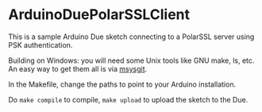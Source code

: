 ArduinoDuePolarSSLClient
========================

This is a sample Arduino Due sketch connecting to a PolarSSL server using PSK authentication.

Building on Windows: you will need some Unix tools like GNU make, ls, etc. An easy way to get them all is via [msysgit](https://github.com/msysgit/msysgit).

In the Makefile, change the paths to point to your Arduino installation.

Do `make compile` to compile, `make upload` to upload the sketch to the Due.
